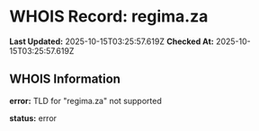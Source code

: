 # WHOIS Record: regima.za

**Last Updated:** 2025-10-15T03:25:57.619Z
**Checked At:** 2025-10-15T03:25:57.619Z

## WHOIS Information

**error:** TLD for "regima.za" not supported

**status:** error

